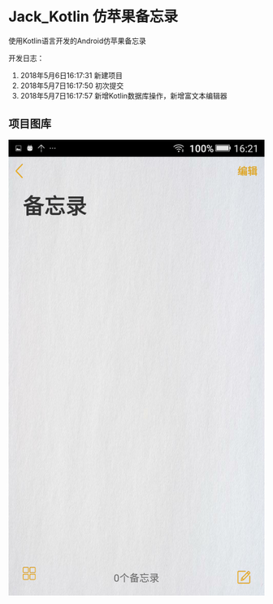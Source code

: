 # Jack_Kotlin 仿苹果备忘录

使用Kotlin语言开发的Android仿苹果备忘录

开发日志：

 1. 2018年5月6日16:17:31  新建项目
 2. 2018年5月7日16:17:50 初次提交
 3. 2018年5月7日16:17:57 新增Kotlin数据库操作，新增富文本编辑器


## 项目图库
![1](https://github.com/JackliJ/Jack_Kotlin/blob/master/%E9%A1%B9%E7%9B%AE%E5%9B%BE%E5%BA%93/1.png?raw=true)